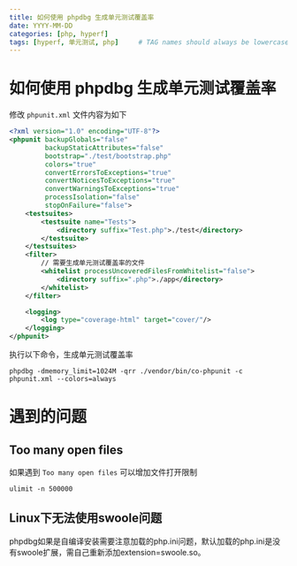 ```yaml
---
title: 如何使用 phpdbg 生成单元测试覆盖率
date: YYYY-MM-DD
categories: [php, hyperf]
tags: [hyperf, 单元测试, php]     # TAG names should always be lowercase
---
```



# 如何使用 phpdbg 生成单元测试覆盖率



修改 `phpunit.xml` 文件内容为如下

```xml
<?xml version="1.0" encoding="UTF-8"?>
<phpunit backupGlobals="false"
         backupStaticAttributes="false"
         bootstrap="./test/bootstrap.php"
         colors="true"
         convertErrorsToExceptions="true"
         convertNoticesToExceptions="true"
         convertWarningsToExceptions="true"
         processIsolation="false"
         stopOnFailure="false">
    <testsuites>
        <testsuite name="Tests">
            <directory suffix="Test.php">./test</directory>
        </testsuite>
    </testsuites>
    <filter>
        // 需要生成单元测试覆盖率的文件
        <whitelist processUncoveredFilesFromWhitelist="false">
            <directory suffix=".php">./app</directory>
        </whitelist>
    </filter>

    <logging>
        <log type="coverage-html" target="cover/"/>
    </logging>
</phpunit>
```



执行以下命令，生成单元测试覆盖率

```shell
phpdbg -dmemory_limit=1024M -qrr ./vendor/bin/co-phpunit -c phpunit.xml --colors=always
```



#  遇到的问题



## Too many open files
如果遇到 `Too many open files` 可以增加文件打开限制
```shell
ulimit -n 500000
```

## Linux下无法使用swoole问题
phpdbg如果是自编译安装需要注意加载的php.ini问题，默认加载的php.ini是没有swoole扩展，需自己重新添加extension=swoole.so。